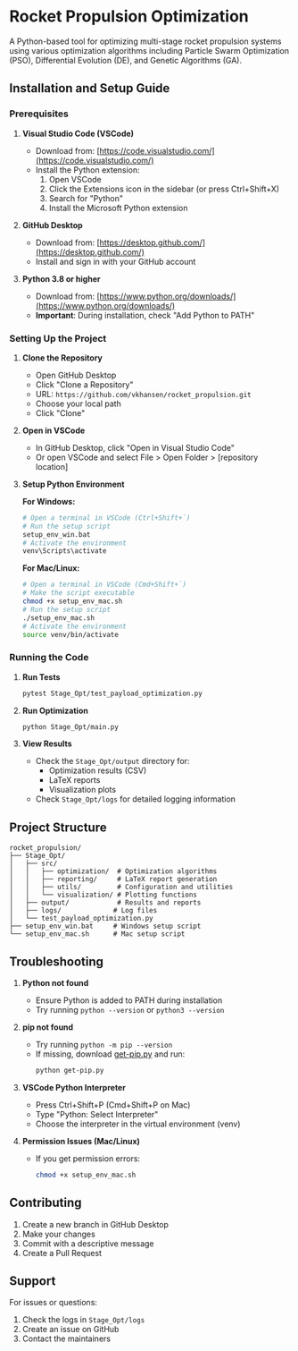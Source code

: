# Rocket Propulsion Optimization

A Python-based tool for optimizing multi-stage rocket propulsion systems using various optimization algorithms including Particle Swarm Optimization (PSO), Differential Evolution (DE), and Genetic Algorithms (GA).

## Installation and Setup Guide

### Prerequisites

1. **Visual Studio Code (VSCode)**
   - Download from: [https://code.visualstudio.com/](https://code.visualstudio.com/)
   - Install the Python extension:
     1. Open VSCode
     2. Click the Extensions icon in the sidebar (or press Ctrl+Shift+X)
     3. Search for "Python"
     4. Install the Microsoft Python extension

2. **GitHub Desktop**
   - Download from: [https://desktop.github.com/](https://desktop.github.com/)
   - Install and sign in with your GitHub account

3. **Python 3.8 or higher**
   - Download from: [https://www.python.org/downloads/](https://www.python.org/downloads/)
   - **Important**: During installation, check "Add Python to PATH"

### Setting Up the Project

1. **Clone the Repository**
   - Open GitHub Desktop
   - Click "Clone a Repository"
   - URL: `https://github.com/vkhansen/rocket_propulsion.git`
   - Choose your local path
   - Click "Clone"

2. **Open in VSCode**
   - In GitHub Desktop, click "Open in Visual Studio Code"
   - Or open VSCode and select File > Open Folder > [repository location]

3. **Setup Python Environment**

   **For Windows:**
   ```bash
   # Open a terminal in VSCode (Ctrl+Shift+`)
   # Run the setup script
   setup_env_win.bat
   # Activate the environment
   venv\Scripts\activate
   ```

   **For Mac/Linux:**
   ```bash
   # Open a terminal in VSCode (Cmd+Shift+`)
   # Make the script executable
   chmod +x setup_env_mac.sh
   # Run the setup script
   ./setup_env_mac.sh
   # Activate the environment
   source venv/bin/activate
   ```

### Running the Code

1. **Run Tests**
   ```bash
   pytest Stage_Opt/test_payload_optimization.py
   ```

2. **Run Optimization**
   ```bash
   python Stage_Opt/main.py
   ```

3. **View Results**
   - Check the `Stage_Opt/output` directory for:
     - Optimization results (CSV)
     - LaTeX reports
     - Visualization plots
   - Check `Stage_Opt/logs` for detailed logging information

## Project Structure

```
rocket_propulsion/
├── Stage_Opt/
│   ├── src/
│   │   ├── optimization/  # Optimization algorithms
│   │   ├── reporting/     # LaTeX report generation
│   │   ├── utils/         # Configuration and utilities
│   │   └── visualization/ # Plotting functions
│   ├── output/            # Results and reports
│   ├── logs/             # Log files
│   └── test_payload_optimization.py
├── setup_env_win.bat     # Windows setup script
└── setup_env_mac.sh      # Mac setup script
```

## Troubleshooting

1. **Python not found**
   - Ensure Python is added to PATH during installation
   - Try running `python --version` or `python3 --version`

2. **pip not found**
   - Try running `python -m pip --version`
   - If missing, download [get-pip.py](https://bootstrap.pypa.io/get-pip.py) and run:
     ```bash
     python get-pip.py
     ```

3. **VSCode Python Interpreter**
   - Press Ctrl+Shift+P (Cmd+Shift+P on Mac)
   - Type "Python: Select Interpreter"
   - Choose the interpreter in the virtual environment (venv)

4. **Permission Issues (Mac/Linux)**
   - If you get permission errors:
     ```bash
     chmod +x setup_env_mac.sh
     ```

## Contributing

1. Create a new branch in GitHub Desktop
2. Make your changes
3. Commit with a descriptive message
4. Create a Pull Request

## Support

For issues or questions:
1. Check the logs in `Stage_Opt/logs`
2. Create an issue on GitHub
3. Contact the maintainers
